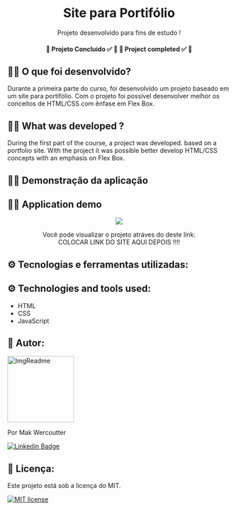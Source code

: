 <h1 align="center"> Site para Portifólio </h1>
<p align="center">Projeto desenvolvido para fins de estudo !</p>

<h4 align="center"> 
	🚧  Projeto Concluido ✅  🚧
	🚧  Project completed ✅  🚧
</h4>
 
 <h2> 👨‍💻  O que foi desenvolvido?</h2>
<p> Durante a primeira parte do curso, foi desenvolvido um projeto
baseado em um site para portifólio. Com o projeto foi possível 
desenvolver melhor os conceitos de HTML/CSS com ênfase em Flex Box.</p>

 <h2> 👨‍💻  What was developed ?</h2>
<p> During the first part of the course, a project was developed.
based on a portfolio site. With the project it was possible
better develop HTML/CSS concepts with an emphasis on Flex Box.</p>

<h2>👨‍🏫 Demonstração da aplicação</h2>
<h2>👨‍🏫 Application demo</h2>
<p align="center">
<img  src="https://media.giphy.com/media/CZGFUNsNGS5BIaT8Ch/giphy.gif" >
</p>
<p align="center">
Você pode visualizar o projeto atráves do deste link:<br>
 COLOCAR LINK DO SITE AQUI DEPOIS !!!!</p>

 <h2>⚙️ Tecnologias e ferramentas utilizadas: </h2>
 <h2>⚙️ Technologies and tools used: </h2>

- HTML
- CSS
- JavaScript

<h2>👨 Autor: </h2>
<img width="150" height="150" alt="ImgReadme" title="ImgReadme"  src="https://github.com/makwfs.png" >

<p>Por Mak Wercoutter

[![Linkedin Badge](https://img.shields.io/badge/-LinkedIn-blue?style=flat-square&logo=Linkedin&logoColor=white&link=https://www.linkedin.com/in/fagnerpsantos/)](https://www.linkedin.com/in/mak-wercoutter-025b401a2/)

</p>

<h2>📝 Licença:</h2>
<p> Este projeto está sob a licença do MIT.</p>

[![MIT license](https://img.shields.io/badge/License-MIT-blue.svg)](https://lbesson.mit-license.org/)

